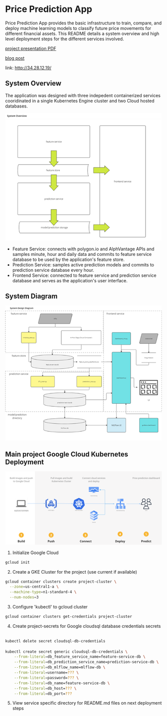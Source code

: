 # Price Prediction App
Price Prediction App provides the basic infrastructure to train, compare, and deploy machine learning models to classify future price movements for different financial assets. This README details a system overview and high level deployment steps for the different services involved.

[project presentation PDF](./documentation/price_prediction_app_presentation.pdf)

[blog post](https://nycdatascience.com/blog/meetup/predictions-for-everyone-with-the-price-prediction-app-an-mlops-platform/)

link: http://34.28.12.19/

## System Overview
The application was designed with three indepedent containerized services cooridinated in a single Kubernetes Engine cluster and two Cloud hosted databases.

<img src="./documentation/system_overview.png" width="650">

- Feature Service: connects with polygon.io and AlphVantage APIs and samples minute, hour and daily data and commits to feature service database to be used by the application's feature store.
- Prediction Service: samples active prediction models and commits to prediction service database every hour.
- Frontend Service: connected to feature service and prediction service database and serves as the application's user interface.

## System Diagram

<img src="./documentation/system_diagram.png" width="750">


## Main project Google Cloud Kubernetes Deployment
<img src="./documentation/deployment_flow.png" width="750">

1. Initialize Google Cloud
```bash
gcloud init
```


2. Create a GKE Cluster for the project (use current if available)
```bash
gcloud container clusters create project-cluster \
  --zone=us-central1-a \
  --machine-type=n1-standard-4 \
  --num-nodes=3
```


3. Configure 'kubectl' to gcloud cluster
```bash
gcloud container clusters get-credentials project-cluster
```


4. Create project-secrets for Google cloudsql database credentials secrets
```bash

kubectl delete secret cloudsql-db-credentials

kubectl create secret generic cloudsql-db-credentials \
    --from-literal=db_feature_service_name=feature-service-db \
    --from-literal=db_prediction_service_name=prediction-service-db \
    --from-literal=db_mlflow_name=mlflow-db \
    --from-literal=username=??? \
    --from-literal=password=??? \
    --from-literal=db_name=feature-service-db \
    --from-literal=db_host=??? \
    --from-literal=db_port=???
```


5. View service specific directory for README.md files on next deployment steps